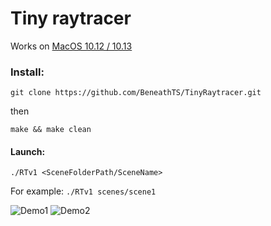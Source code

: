 # Tiny raytracer

Works on <u>MacOS 10.12 / 10.13</u>

### Install: 

`git clone https://github.com/BeneathTS/TinyRaytracer.git`

then

`make && make clean`

#### Launch:

`./RTv1 <SceneFolderPath/SceneName>`

For example: `./RTv1 scenes/scene1`

![Demo1](https://github.com/BeneathTS/rtv1/blob/master/screenshots/demo1.png?raw=true)
![Demo2](https://github.com/BeneathTS/rtv1/blob/master/screenshots/demo2.png?raw=true)

